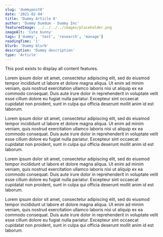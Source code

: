 ```yaml
---
slug: 'dummypost8'
date: '2021-02-04'
title: 'Dummy Article 8'
author: 'Dummy Dumdum - Dummy Inc'
featuredImage: ../../../../images/placeholder.png
imageAlt: 'Cute bunny'
tags: ['dummy', 'test', 'research', 'manage']
readingTime: '1'
blurb: 'Dummy blurb'
description: 'Dummy description'
type: 'Article'
---
```


This post exists to display all content features.

Lorem ipsum dolor sit amet, consectetur adipiscing elit, sed do eiusmod
tempor incididunt ut labore et dolore magna aliqua. Ut enim ad minim
veniam, quis nostrud exercitation ullamco laboris nisi ut aliquip ex ea
commodo consequat. Duis aute irure dolor in reprehenderit in voluptate
velit esse cillum dolore eu fugiat nulla pariatur. Excepteur sint occaecat
cupidatat non proident, sunt in culpa qui officia deserunt mollit anim id
est laborum.

Lorem ipsum dolor sit amet, consectetur adipiscing elit, sed do eiusmod
tempor incididunt ut labore et dolore magna aliqua. Ut enim ad minim
veniam, quis nostrud exercitation ullamco laboris nisi ut aliquip ex ea
commodo consequat. Duis aute irure dolor in reprehenderit in voluptate
velit esse cillum dolore eu fugiat nulla pariatur. Excepteur sint occaecat
cupidatat non proident, sunt in culpa qui officia deserunt mollit anim id
est laborum.

Lorem ipsum dolor sit amet, consectetur adipiscing elit, sed do eiusmod
tempor incididunt ut labore et dolore magna aliqua. Ut enim ad minim
veniam, quis nostrud exercitation ullamco laboris nisi ut aliquip ex ea
commodo consequat. Duis aute irure dolor in reprehenderit in voluptate
velit esse cillum dolore eu fugiat nulla pariatur. Excepteur sint occaecat
cupidatat non proident, sunt in culpa qui officia deserunt mollit anim id
est laborum.

Lorem ipsum dolor sit amet, consectetur adipiscing elit, sed do eiusmod
tempor incididunt ut labore et dolore magna aliqua. Ut enim ad minim
veniam, quis nostrud exercitation ullamco laboris nisi ut aliquip ex ea
commodo consequat. Duis aute irure dolor in reprehenderit in voluptate
velit esse cillum dolore eu fugiat nulla pariatur. Excepteur sint occaecat
cupidatat non proident, sunt in culpa qui officia deserunt mollit anim id
est laborum.
